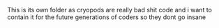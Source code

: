 This is its own folder as cryopods are really bad shit code and i want to contain it for the future generations of coders so they dont go insane
